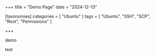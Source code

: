 +++
title = "Demo Page"
date = "2024-12-13"

[taxonomies]
categories = [ "Ubuntu" ]
tags = [ "Ubuntu", "SSH", "SCP", "Root", "Permissions" ]

+++


demo

test